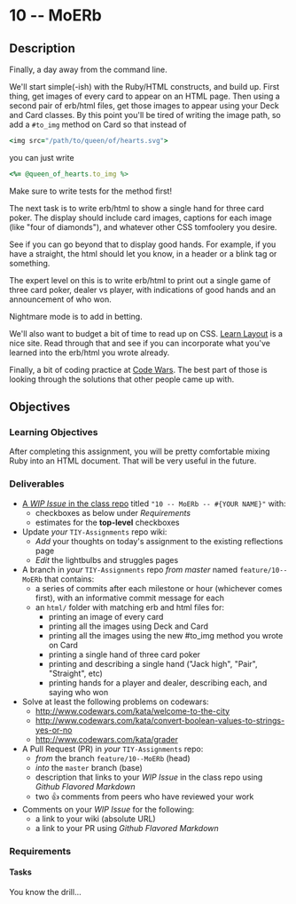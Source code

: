 # 10 -- MoERb

## Description

Finally, a day away from the command line.

We'll start simple(-ish) with the Ruby/HTML constructs, and build up. First thing, get images of every card to appear on an HTML page. Then using a second pair of erb/html files, get those images to appear using your Deck and Card classes. By this point you'll be tired of writing the image path, so add a `#to_img` method on Card so that instead of 

```ruby
<img src="/path/to/queen/of/hearts.svg">
```

you can just write

```ruby
<%= @queen_of_hearts.to_img %>
```

Make sure to write tests for the method first!

The next task is to write erb/html to show a single hand for three card poker. The display should include card images, captions for each image (like "four of diamonds"), and whatever other CSS tomfoolery you desire.

See if you can go beyond that to display good hands. For example, if you have a straight, the html should let you know, in a header or a blink tag or something.

The expert level on this is to write erb/html to print out a single game of three card poker, dealer vs player, with indications of good hands and an announcement of who won.

Nightmare mode is to add in betting.

We'll also want to budget a bit of time to read up on CSS. [Learn Layout](http://www.learnlayout.com) is a nice site. Read through that and see if you can incorporate what you've learned into the erb/html you wrote already.

Finally, a bit of coding practice at [Code Wars](http://www.codewars.com). The best part of those is looking through the solutions that other people came up with. 

## Objectives

### Learning Objectives

After completing this assignment, you will be pretty comfortable mixing Ruby into an HTML document. That will be very useful in the future.

### Deliverables
* [A _WIP Issue_ in the class repo](https://github.com/TheIronYard--Orlando/ROR--2015--SPRING/issues) titled `"10 -- MoERb -- #{YOUR NAME}"` with:
    * checkboxes as below under _Requirements_
    * estimates for the **top-level** checkboxes
* Update _your_ `TIY-Assignments` repo wiki:
    * _Add_ your thoughts on today's assignment to the existing reflections page
    * _Edit_ the lightbulbs and struggles pages
* A branch in _your_ `TIY-Assignments` repo _from master_ named `feature/10--MoERb` that contains:
    * a series of commits after each milestone or hour (whichever comes first), with an informative commit message for each
    * an `html/` folder with matching erb and html files for:
      * printing an image of every card
      * printing all the images using Deck and Card
      * printing all the images using the new #to_img method you wrote on Card
      * printing a single hand of three card poker
      * printing and describing a single hand ("Jack high", "Pair", "Straight", etc)
      * printing hands for a player and dealer, describing each, and saying who won
* Solve at least the following problems on codewars:
  * http://www.codewars.com/kata/welcome-to-the-city
  * http://www.codewars.com/kata/convert-boolean-values-to-strings-yes-or-no
  * http://www.codewars.com/kata/grader
* A Pull Request (PR) in _your_ `TIY-Assignments` repo:
    * _from_ the branch `feature/10--MoERb` (head)
    * _into_ the `master` branch (base)
    * description that links to your _WIP Issue_ in the class repo using _Github Flavored Markdown_
    * two :thumbsup: comments from peers who have reviewed your work
* Comments on your _WIP Issue_ for the following:
    * a link to your wiki (absolute URL)
    * a link to your PR using _Github Flavored Markdown_
### Requirements

#### Tasks

You know the drill...

